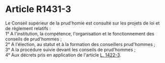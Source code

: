 # Article R1431-3

  
Le Conseil supérieur de la prud'homie est consulté sur les projets de loi et de règlement relatifs :   
1° A l'institution, la compétence, l'organisation et le fonctionnement des conseils de prud'hommes ;   
2° A l'élection, au statut et à la formation des conseillers prud'hommes ;   
3° A la procédure suivie devant les conseils de prud'hommes ;   
4° Aux décrets pris en application de l'article [L. 1422-3][1].

 [1]: /affichCodeArticle.do?cidTexte=LEGITEXT000006072050&idArticle=LEGIARTI000006901530&dateTexte=&categorieLien=cid